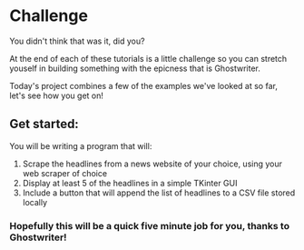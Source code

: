 # Challenge

You didn't think that was it, did you?

At the end of each of these tutorials is a little challenge so you can stretch youself in building something with the epicness that is Ghostwriter.

Today's project combines a few of the examples we've looked at so  far, let's see how you get on!

## Get started:

You will be writing a program that will:
1. Scrape the headlines from a news website of your choice, using your web scraper of choice
2. Display at least 5 of the headlines in a simple TKinter GUI
3. Include a button that will append the list of headlines to a CSV file stored locally

### Hopefully this will be a quick five minute job for you, thanks to Ghostwriter!